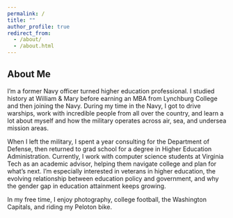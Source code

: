```yaml
---
permalink: /
title: ""
author_profile: true
redirect_from: 
  - /about/
  - /about.html
---
```


## About Me

I’m a former Navy officer turned higher education professional. I studied history at William & Mary before earning an MBA from Lynchburg College and then joining the Navy. During my time in the Navy, I got to drive warships, work with incredible people from all over the country, and learn a lot about myself and how the military operates across air, sea, and undersea mission areas.

When I left the military, I spent a year consulting for the Department of Defense, then returned to grad school for a degree in Higher Education Administration. Currently, I work with computer science students at Virginia Tech as an academic advisor, helping them navigate college and plan for what’s next. I’m especially interested in veterans in higher education, the evolving relationship between education policy and government, and why the gender gap in education attainment keeps growing.

In my free time, I enjoy photography, college football, the Washington Capitals, and riding my Peloton bike.